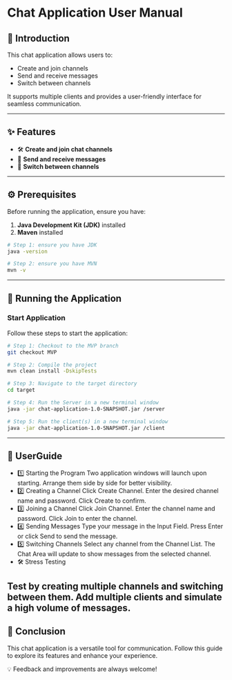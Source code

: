# **Chat Application User Manual**

## **📘 Introduction**
This chat application allows users to:
- Create and join channels
- Send and receive messages
- Switch between channels

It supports multiple clients and provides a user-friendly interface for seamless communication.

---

## **✨ Features**
- 🛠️ **Create and join chat channels**
- 📩 **Send and receive messages**
- 🔄 **Switch between channels**

---

## **⚙️ Prerequisites**
Before running the application, ensure you have:
1. **Java Development Kit (JDK)** installed
2. **Maven** installed
```bash
# Step 1: ensure you have JDK
java -version

# Step 2: ensure you have MVN
mvn -v
```


---

## **🚀 Running the Application**

### **Start Application**
Follow these steps to start the application:

```bash
# Step 1: Checkout to the MVP branch
git checkout MVP

# Step 2: Compile the project
mvn clean install -DskipTests

# Step 3: Navigate to the target directory
cd target

# Step 4: Run the Server in a new terminal window
java -jar chat-application-1.0-SNAPSHOT.jar /server

# Step 5: Run the client(s) in a new terminal window
java -jar chat-application-1.0-SNAPSHOT.jar /client
``` 
---
## **📖 UserGuide**


- 1️⃣ Starting the Program
Two application windows will launch upon starting.
Arrange them side by side for better visibility.
- 2️⃣ Creating a Channel
Click Create Channel.
Enter the desired channel name and password.
Click Create to confirm.
- 3️⃣ Joining a Channel
Click Join Channel.
Enter the channel name and password.
Click Join to enter the channel.
- 4️⃣ Sending Messages
Type your message in the Input Field.
Press Enter or click Send to send the message.
- 5️⃣ Switching Channels
Select any channel from the Channel List.
The Chat Area will update to show messages from the selected channel.
- 🛠️ Stress Testing

Test by creating multiple channels and switching between them.
Add multiple clients and simulate a high volume of messages.
---
## **🎯 Conclusion**


This chat application is a versatile tool for communication. Follow this guide to explore its features and enhance your experience.

💡 Feedback and improvements are always welcome!
